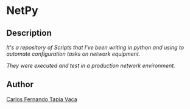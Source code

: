 # NetPy

## Description

*It's a repository of Scripts that I've been writing in python and using to automate configuration tasks on network equipment.*

*They were executed and test in a production network environment.*

## Author

[Carlos Fernando Tapia Vaca](https://www.linkedin.com/in/cftv/?locale=en_US)
